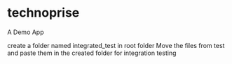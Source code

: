 # technoprise

A Demo App

create a folder named integrated_test in root folder
Move the files from test and paste them in the created folder for integration testing
